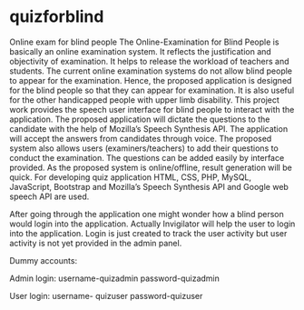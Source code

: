 # quizforblind
Online exam for blind people
The Online-Examination for Blind People is basically an online examination system. It reflects
the justification and objectivity of examination. It helps to release the workload of teachers and
students. The current online examination systems do not allow blind people to appear for the
examination. Hence, the proposed application is designed for the blind people so that they can
appear for examination.
It is also useful for the other handicapped people with upper limb disability. This project work
provides the speech user interface for blind people to interact with the application. The
proposed application will dictate the questions to the candidate with the help of Mozilla’s
Speech Synthesis API. The application will accept the answers from candidates through voice.
The proposed system also allows users (examiners/teachers) to add their questions to conduct
the examination. The questions can be added easily by interface provided. As the proposed
system is online/offline, result generation will be quick.
For developing quiz application HTML, CSS, PHP, MySQL, JavaScript, Bootstrap and Mozilla’s
Speech Synthesis API and Google web speech API are used.

After going through the application one might wonder how a blind person would login into the application. Actually Invigilator will help the user to login into the application. Login is just created to track the user activity but user activity is not yet provided in the admin panel.

Dummy accounts:

Admin login: username-quizadmin password-quizadmin

User login: username- quizuser password-quizuser
